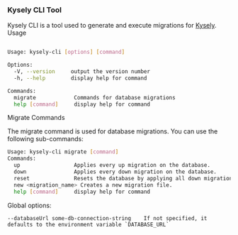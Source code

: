 ### Kysely CLI Tool

Kysely CLI is a tool used to generate and execute migrations for [Kysely](https://github.com/koskimas/kysely).
Usage

```bash

Usage: kysely-cli [options] [command]

Options:
  -V, --version     output the version number
  -h, --help        display help for command

Commands:
  migrate            Commands for database migrations
  help [command]     display help for command
```

Migrate Commands

The migrate command is used for database migrations. You can use the following sub-commands:

```bash
Usage: kysely-cli migrate [command]
Commands:
  up                 Applies every up migration on the database.
  down               Applies every down migration on the database.
  reset              Resets the database by applying all down migrations and then all up migrations.
  new <migration_name> Creates a new migration file.
  help [command]     display help for command
```

Global options:
```
--databaseUrl some-db-connection-string    If not specified, it defaults to the environment variable `DATABASE_URL` 
```
